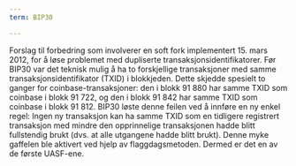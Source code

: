 ```yaml
---
term: BIP30

---
```

Forslag til forbedring som involverer en soft fork implementert 15. mars 2012, for å løse problemet med dupliserte transaksjonsidentifikatorer. Før BIP30 var det teknisk mulig å ha to forskjellige transaksjoner med samme transaksjonsidentifikator (TXID) i blokkjeden. Dette skjedde spesielt to ganger for coinbase-transaksjoner: den i blokk 91 880 har samme TXID som coinbase i blokk 91 722, og den i blokk 91 842 har samme TXID som coinbase i blokk 91 812. BIP30 løste denne feilen ved å innføre en ny enkel regel: Ingen ny transaksjon kan ha samme TXID som en tidligere registrert transaksjon med mindre den opprinnelige transaksjonen hadde blitt fullstendig brukt (dvs. at alle utgangene hadde blitt brukt). Denne myke gaffelen ble aktivert ved hjelp av flaggdagsmetoden. Dermed er det en av de første UASF-ene.